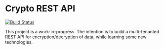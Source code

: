 # Crypto REST API

[![Build Status](https://travis-ci.org/jamiemjennings/crypto-rest-api.svg?branch=master)](https://travis-ci.org/jamiemjennings/crypto-rest-api)

This project is a work-in-progress. The intention is to build a multi-tenanted REST API for encryption/decryption of data, while learning some new technologies.